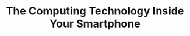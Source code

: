 ---
layout: class
code: "ECE 1210"
title: "The Computing Technology Inside Your Smartphone"
professor: "Albonesi, D"
semester: "Spring"
credits: 3
categories: [1000]
---
